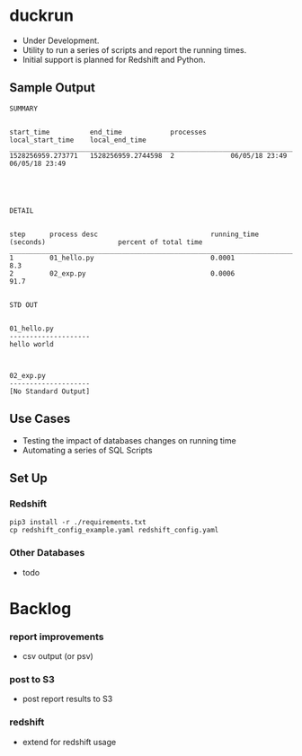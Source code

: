 # duckrun

- Under Development.
- Utility to run a series of scripts and report the running times.  
- Initial support is planned for Redshift and Python.

## Sample Output

````
SUMMARY


start_time          end_time            processes      local_start_time    local_end_time
_______________________________________________________________________________________________
1528256959.273771   1528256959.2744598  2              06/05/18 23:49      06/05/18 23:49





DETAIL


step      process desc                            running_time (seconds)                  percent of total time
__________________________________________________________________________________________________________________________________
1         01_hello.py                             0.0001                                  8.3
2         02_exp.py                               0.0006                                  91.7


STD OUT


01_hello.py
--------------------
hello world



02_exp.py
--------------------
[No Standard Output]

````


## Use Cases

- Testing the impact of databases changes on running time
- Automating a series of SQL Scripts

## Set Up

### Redshift

    pip3 install -r ./requirements.txt
    cp redshift_config_example.yaml redshift_config.yaml

### Other Databases

- todo

# Backlog

### report improvements

- csv output (or psv)

### post to S3

- post report results to S3

### redshift

- extend for redshift usage

